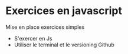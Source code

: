 # Exercices en javascript 

Mise en place exercices simples

- S'exercer en Js 
- Utiliser le terminal et le versioning Github